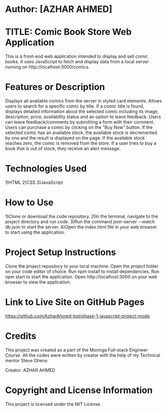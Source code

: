 # Author: [AZHAR AHMED]

# TITLE: Comic Book Store Web Application

This is a front-end web application intended to display and sell comic books. It uses JavaScript to fetch and display data from a local server running on http://localhost:3000/comics.

# Features or Description

Displays all available comics from the server in styled card elements.
Allows users to search for a specific comic by title.
If a comic title is found, displays detailed information about the selected comic including its image, description, price, availability status and an option to leave feedback.
Users can leave feedback/comments by submitting a form with their comment.
Users can purchase a comic by clicking on the "Buy Now" button. If the selected comic has an available stock, the available stock is decremented by one and the result is displayed on the page. If the available stock reaches zero, the comic is removed from the store.
If a user tries to buy a book that is out of stock, they receive an alert message.

# Technologies Used

1)HTML
2)CSS
3)JavaScript

# How to Use

1)Clone or download the code repository.
2)In the terminal, navigate to the project directory and run code.
3)Run the command json-server --watch db.json to start the server.
4)Open the index.html file in your web browser to start using the application.

# Project Setup Instructions

Clone the project repository to your local machine.
Open the project folder on your code editor of choice.
Run npm install to install dependencies.
Run npm start to start the application.
Open http://localhost:3000 on your web browser to view the application.

# Link to Live Site on GitHub Pages

https://github.com/AzharAhmed-bot/phase-1-javascript-project-mode

# Credits

This project was created as a part of the Moringa Full-stack Engineer Course. All the codes were written by creator with the help of my Technical mentor Steve Otieno

Creator: AZHAR AHMED

# Copyright and License Information

This project is licensed under the MIT License.
